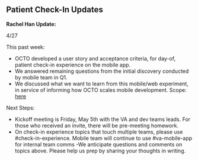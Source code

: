 ## Patient Check-In Updates

**Rachel Han Update:**

4/27

This past week:
- OCTO developed a user story and acceptance criteria, for day-of, patient check-in experience on the mobile app.
- We answered remaining questions from the initial discovery conducted by mobile team in Q1.
- We discussed what we want to learn from this mobile/web experiment, in service of informing how OCTO scales mobile development.
Scope: [here](https://github.com/department-of-veterans-affairs/va.gov-team/blob/master/products/va-mobile-app/features/patient-check-in/Requirements/2023.04.25%20Mobile%20app_Patient%20Check%20In%20MVP.pdf)

Next Steps: 

- Kickoff meeting is Friday, May 5th with the VA and dev teams leads. For those who received an invite, there will be pre-meeting homework.
- On check-in experience topics that touch multiple teams, please use #check-in-experience. Mobile team will continue to use #va-mobile-app for internal team comms
-We anticipate questions and comments on topics above. Please help us prep by sharing your thoughts in writing.
